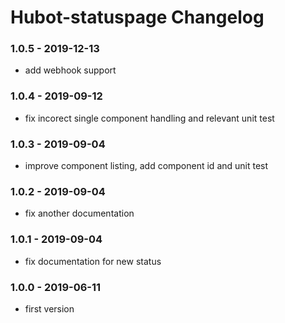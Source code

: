 Hubot-statuspage Changelog
==========================
### 1.0.5 - 2019-12-13
- add webhook support

### 1.0.4 - 2019-09-12
- fix incorect single component handling and relevant unit test

### 1.0.3 - 2019-09-04
- improve component listing, add component id and unit test

### 1.0.2 - 2019-09-04
- fix another documentation

### 1.0.1 - 2019-09-04
- fix documentation for new status

### 1.0.0 - 2019-06-11
- first version
